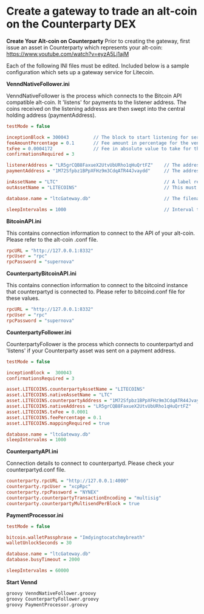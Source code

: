 Create a gateway to trade an alt-coin on the Counterparty DEX
=============================================================

**Create Your Alt-coin on Counterparty**
Prior to creating the gateway, first issue an asset in Counterparty which represents your alt-coin:
https://www.youtube.com/watch?v=eyzA5Lj1ajM


Each of the following INI files must be edited. Included below is a sample configuration which sets up a gateway service for Litecoin.


**VenndNativeFollower.ini**

VenndNativeFollower is the process which connects to the Bitcoin API compatible alt-coin. It 'listens' for payments to the listener address. The coins received on the listening addresss are then swept into the central holding address (paymentAddress).

```ini
testMode = false

inceptionBlock = 300043         // The block to start listening for service requests -1. ie start listening on block 300044
feeAmountPercentage = 0.1       // Fee amount in percentage for the vending machine to take. eg 0.1%
txFee = 0.0004172               // Fee in absolute value to take for the costs of Counterparty transaction transmission
confirmationsRequired = 3

listenerAddress = "LR5grCQB8FaxueX2UtvUbURho1qHuQrtFZ"    // The address which the gateway will receive the native alt-coin
paymentAddress = "1M72Sfpbz1BPpXFHz9m3CdqATR44Jvaydd"     // The address which the gateway will dispense the Counterparty asset

inAssetName = "LTC"                                       // A label representing the asset name for the alt-coin
outAssetName = "LITECOINS"                                // This must match the name of the asset you created in Counterparty

database.name = "ltcGateway.db"                           // The filename of the embedded SQL database

sleepIntervalms = 1000                                    // Interval to sleep between checking for new blocks
```


**BitcoinAPI.ini**

This contains connection information to connect to the API of your alt-coin. Please refer to the alt-coin .conf file.
```ini
rpcURL = "http://127.0.0.1:8332"
rpcUser = "rpc"
rpcPassword = "supernova"
```


**CounterpartyBitcoinAPI.ini**

This contains connection information to connect to the bitcoind instance that counterpartyd is connected to. Please refer to bitcoind.conf file for these values.
```ini
rpcURL = "http://127.0.0.1:8332"
rpcUser = "rpc"
rpcPassword = "supernova"
```

**CounterpartyFollower.ini**

CounterpartyFollower is the process which connects to counterpartyd and 'listens' if your Counterparty asset was sent on a payment address.
```ini
testMode = false

inceptionBlock =  300043
confirmationsRequired = 3

asset.LITECOINS.counterpartyAssetName = "LITECOINS"                           // Name of the asset you created in Counterparty
asset.LITECOINS.nativeAssetName = "LTC"                                       // Name of your alt-coin
asset.LITECOINS.counterpartyAddress = "1M72Sfpbz1BPpXFHz9m3CdqATR44Jvaydd"    // The address which the gateway will receive the Counterparty asset
asset.LITECOINS.nativeAddress = "LR5grCQB8FaxueX2UtvUbURho1qHuQrtFZ"          //The address which the gateway will send your alt-coin
asset.LITECOINS.txFee = 0.0001
asset.LITECOINS.feePercentage = 0.1
asset.LITECOINS.mappingRequired = true                                        // Must be true if the Counterparty/Bitcoin address is not the same as the alt-coin addressing scheme.

database.name = "ltcGateway.db"
sleepIntervalms = 1000
```


**CounterpartyAPI.ini**

Connection details to connect to counterpartyd. Please check your counterpartyd.conf file.
```ini
counterparty.rpcURL = "http://127.0.0.1:4000"
counterparty.rpcUser = "xcpRpc"
counterparty.rpcPassword = "NYNEX"
counterparty.counterpartyTransactionEncoding = "multisig"                     // Encoding scheme for Counterparty transactions
counterparty.counterpartyMultisendPerBlock = true                             // Enable more than 1 tx per block
```


**PaymentProcessor.ini**
```ini
testMode = false

bitcoin.walletPassphrase = "Imdyingtocatchmybreath"                           // The wallet password currently needs to be the same for bitcoin and the alt-coin
walletUnlockSeconds = 30

database.name = "ltcGateway.db"
database.busyTimeout = 2000

sleepIntervalms = 60000
```

**Start Vennd**
```sh
groovy VenndNativeFollower.groovy
groovy CounterpartyFollower.groovy
groovy PaymentProcessor.groovy
```
